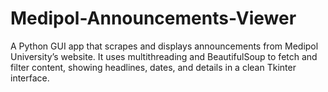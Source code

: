 # Medipol-Announcements-Viewer
A Python GUI app that scrapes and displays announcements from Medipol University’s website. It uses multithreading and BeautifulSoup to fetch and filter content, showing headlines, dates, and details in a clean Tkinter interface.
